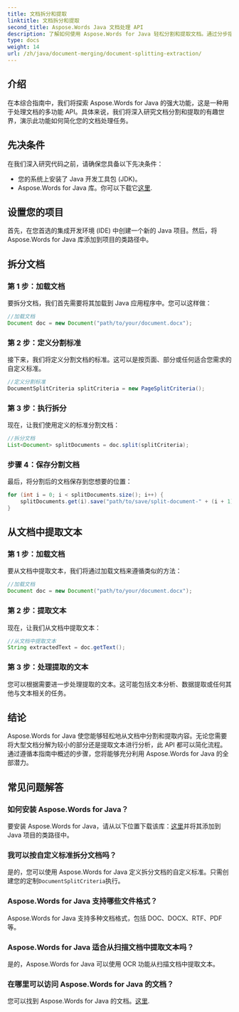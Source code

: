 ```yaml
---
title: 文档拆分和提取
linktitle: 文档拆分和提取
second_title: Aspose.Words Java 文档处理 API
description: 了解如何使用 Aspose.Words for Java 轻松分割和提取文档。通过分步指导简化您的文档处理任务。
type: docs
weight: 14
url: /zh/java/document-merging/document-splitting-extraction/
---
```


## 介绍

在本综合指南中，我们将探索 Aspose.Words for Java 的强大功能，这是一种用于处理文档的多功能 API。具体来说，我们将深入研究文档分割和提取的有趣世界，演示此功能如何简化您的文档处理任务。 

## 先决条件

在我们深入研究代码之前，请确保您具备以下先决条件：

- 您的系统上安装了 Java 开发工具包 (JDK)。
-  Aspose.Words for Java 库。你可以下载它[这里](https://releases.aspose.com/words/java/).

## 设置您的项目

首先，在您首选的集成开发环境 (IDE) 中创建一个新的 Java 项目。然后，将 Aspose.Words for Java 库添加到项目的类路径中。

## 拆分文档

### 第 1 步：加载文档

要拆分文档，我们首先需要将其加载到 Java 应用程序中。您可以这样做：

```java
//加载文档
Document doc = new Document("path/to/your/document.docx");
```

### 第 2 步：定义分割标准

接下来，我们将定义分割文档的标准。这可以是按页面、部分或任何适合您需求的自定义标准。

```java
//定义分割标准
DocumentSplitCriteria splitCriteria = new PageSplitCriteria();
```

### 第 3 步：执行拆分

现在，让我们使用定义的标准分割文档：

```java
//拆分文档
List<Document> splitDocuments = doc.split(splitCriteria);
```

### 步骤 4：保存分割文档

最后，将分割后的文档保存到您想要的位置：

```java
for (int i = 0; i < splitDocuments.size(); i++) {
    splitDocuments.get(i).save("path/to/save/split-document-" + (i + 1) + ".docx");
}
```

## 从文档中提取文本

### 第 1 步：加载文档

要从文档中提取文本，我们将通过加载文档来遵循类似的方法：

```java
//加载文档
Document doc = new Document("path/to/your/document.docx");
```

### 第 2 步：提取文本

现在，让我们从文档中提取文本：

```java
//从文档中提取文本
String extractedText = doc.getText();
```

### 第 3 步：处理提取的文本

您可以根据需要进一步处理提取的文本。这可能包括文本分析、数据提取或任何其他与文本相关的任务。

## 结论

Aspose.Words for Java 使您能够轻松地从文档中分割和提取内容。无论您需要将大型文档分解为较小的部分还是提取文本进行分析，此 API 都可以简化流程。通过遵循本指南中概述的步骤，您将能够充分利用 Aspose.Words for Java 的全部潜力。

## 常见问题解答

### 如何安装 Aspose.Words for Java？

要安装 Aspose.Words for Java，请从以下位置下载该库：[这里](https://releases.aspose.com/words/java/)并将其添加到 Java 项目的类路径中。

### 我可以按自定义标准拆分文档吗？

是的，您可以使用 Aspose.Words for Java 定义拆分文档的自定义标准。只需创建您的定制`DocumentSplitCriteria`执行。

### Aspose.Words for Java 支持哪些文件格式？

Aspose.Words for Java 支持多种文档格式，包括 DOC、DOCX、RTF、PDF 等。

### Aspose.Words for Java 适合从扫描文档中提取文本吗？

是的，Aspose.Words for Java 可以使用 OCR 功能从扫描文档中提取文本。

### 在哪里可以访问 Aspose.Words for Java 的文档？

您可以找到 Aspose.Words for Java 的文档。[这里](https://reference.aspose.com/words/java/).
